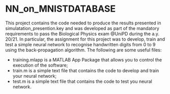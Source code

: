 # NN_on_MNISTDATABASE

This project contains the code needed to produce the results presented in simulatation_presention.key and was developed as part of the mandatory 
requirements to pass the Biological Physics exam @UniPD during the a.y. 20/21. In particular, the assignment for this project was to develop, train 
and test a simple neural network to recognise handwritten digits from 0 to 9 using the back-propagation algorithm. 
The following are some useful files:
- training.mlapp is a MATLAB App Package that allows you to control the execution of the software;
- train.m is a simple text file that contains the code to develop and train your neural network;
- test.m is a simple text file that contains the code to test you neural network.
